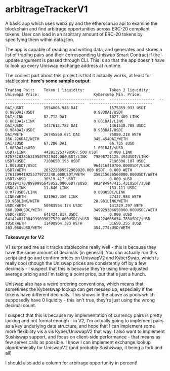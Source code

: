 # arbitrageTrackerV1

A basic app which uses web3.py and the etherscan.io api to examine the blockchain and find arbitrage opportunities across ERC-20 compliant tokens. User can load in  an arbitrary amount of ERC-20 tokens by specifying them within data.json. 

The app is capable of reading and writing data, and generates and stores a list of trading pairs and their corresponding Uniswap Smart Contract if the -update argument is passed through CLI. This is so that the app doesn't have to look up every Uniswap exchange address at runtime. 

The coolest part about this project is that it actually works, at least for stablecoint: **here's some sample output**:

```
Trading Pair:    Token 1 liquidity:           Token 2 liquidity:    Uniswap2 Price:                        Kyberswap Min. Price:
---------------  ---------------------------  --------------------  -------------------------------------  ----------------------------
DAI/USDT         1554006.946 DAI              1575859.933 USDT      0.986DAI/USDT                          0.983DAI/USDT
DAI/LINK         82.712 DAI                   1027.409 LINK         0.081DAI/LINK                          0.081DAI/LINK
DAI/USDC         1437613.782 DAI              1461538.788 USDC      0.984DAI/USDC                          0.983DAI/USDC
DAI/WETH         26745560.671 DAI             75080.218 WETH        356.226DAI/WETH                        345.454DAI/WETH
DAI/sUSD         67.280 DAI                   66.735 sUSD           1.008DAI/sUSD                          1.001DAI/sUSD
USDT/LINK        442813253798507.500 USDT     0.000 LINK            82573202816319507922944.000USDT/LINK   79898721125.494USDT/LINK
USDT/USDC        7200650.193 USDT             7196308.107 USDC      1.001USDT/USDC                         964716419700.000USDT/USDC
USDT/WETH        203222085572909920.000 USDT  0.000 WETH            2761399419255379722240.000USDT/WETH    350215636560000.000USDT/WETH
USDT/sUSD        30519.417 USDT               0.000 sUSD            30519417078999995645952.000USDT/sUSD   982484947415.431USDT/sUSD
USDC/LINK        11.846 LINK                  153.111 USDC          0.077USDC/LINK                         0.000USDC/LINK
LINK/WETH        821962.350 LINK              27427.984 WETH        29.968LINK/WETH                        28.981LINK/WETH
USDC/WETH        50983564.174 USDC            141229.297 WETH       360.998USDC/WETH                       349929386650000.000USDC/WETH
USDC/sUSD        641424.817 USDC              0.000 sUSD            641424817384999899627520.000USDC/sUSD  984224665654.783USDC/sUSD
sUSD/WETH        11490964.383 WETH            31650.355 sUSD        363.060sUSD/WETH                       354.774sUSD/WETH
```

**Takeaways for V2**

V1 surprised me as it tracks stablecoins really well - this is because they have the same amount of decimals (in general). You can actually run this script and go and confirm prices on UniswapV2 and KyberSwap, which is really cool (though the Uniswap prices are consistently off by a few decimals - I suspect that this is because they're using time-adjusted average pricing and I'm taking a point price, but that's just a hunch.

Uniswap also has a weird ordering conventions, which means that sometimes the Kyberswap lookup can get messed up, especially if the tokens have different decimals. This shows in the above as pools which supposedly have 0 liquidity - this isn't true, they're just using the wrong decimal count.

I suspect that this is because my implementation of currency pairs is pretty lacking and not formal enough - in V2, I'm actually going to implement pairs as a key underlying data structure, and hope that I can implement some more flexibility vis a vis Kyber/UniswapV2 that way. I also want to implement Sushiswap support, and focus on client-side performance - that means as few server calls as possible. I know I can implement exchange lookup algorithmically for UniswapV2 (and probably Sushiswap, it being a fork and all)

I should also add a column for arbitrage opportunity in percent!
